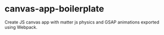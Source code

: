 # canvas-app-boilerplate
Create JS canvas app with matter js physics and GSAP animations exported using Webpack.
